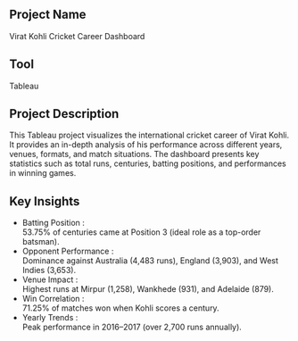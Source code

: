 ## Project Name
Virat Kohli Cricket Career Dashboard
## Tool
Tableau

## Project Description
This Tableau project visualizes the international cricket career of Virat Kohli. It provides an in-depth analysis of his performance across different years, venues, formats, and match situations. The dashboard presents key statistics such as total runs, centuries, batting positions, and performances in winning games.


## Key Insights
* Batting Position :  
53.75% of centuries came at Position 3 (ideal role as a top-order batsman).  
* Opponent Performance :  
Dominance against Australia (4,483 runs), England (3,903), and West Indies (3,653).  
* Venue Impact :  
Highest runs at Mirpur (1,258), Wankhede (931), and Adelaide (879).  
* Win Correlation :  
71.25% of matches won when Kohli scores a century.  
* Yearly Trends :  
Peak performance in 2016–2017 (over 2,700 runs annually).  
